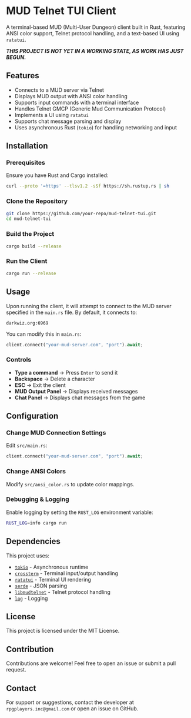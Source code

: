 # MUD Telnet TUI Client

A terminal-based MUD (Multi-User Dungeon) client built in Rust, featuring ANSI color support, Telnet protocol handling, and a text-based UI using `ratatui`.

***THIS PROJECT IS NOT YET IN A WORKING STATE, AS WORK HAS JUST BEGUN.***

## Features
- Connects to a MUD server via Telnet
- Displays MUD output with ANSI color handling
- Supports input commands with a terminal interface
- Handles Telnet GMCP (Generic Mud Communication Protocol)
- Implements a UI using `ratatui`
- Supports chat message parsing and display
- Uses asynchronous Rust (`tokio`) for handling networking and input

## Installation

### Prerequisites
Ensure you have Rust and Cargo installed:
```sh
curl --proto '=https' --tlsv1.2 -sSf https://sh.rustup.rs | sh
```

### Clone the Repository
```sh
git clone https://github.com/your-repo/mud-telnet-tui.git
cd mud-telnet-tui
```

### Build the Project
```sh
cargo build --release
```

### Run the Client
```sh
cargo run --release
```

## Usage

Upon running the client, it will attempt to connect to the MUD server specified in the `main.rs` file. By default, it connects to:
```
darkwiz.org:6969
```
You can modify this in `main.rs`:
```rust
client.connect("your-mud-server.com", "port").await;
```

### Controls
- **Type a command** → Press `Enter` to send it
- **Backspace** → Delete a character
- **ESC** → Exit the client
- **MUD Output Panel** → Displays received messages
- **Chat Panel** → Displays chat messages from the game

## Configuration

### Change MUD Connection Settings
Edit `src/main.rs`:
```rust
client.connect("your-mud-server.com", "port").await;
```

### Change ANSI Colors
Modify `src/ansi_color.rs` to update color mappings.

### Debugging & Logging
Enable logging by setting the `RUST_LOG` environment variable:
```sh
RUST_LOG=info cargo run
```

## Dependencies
This project uses:
- [`tokio`](https://crates.io/crates/tokio) - Asynchronous runtime
- [`crossterm`](https://crates.io/crates/crossterm) - Terminal input/output handling
- [`ratatui`](https://crates.io/crates/ratatui) - Terminal UI rendering
- [`serde`](https://crates.io/crates/serde) - JSON parsing
- [`libmudtelnet`](https://crates.io/crates/libmudtelnet) - Telnet protocol handling
- [`log`](https://crates.io/crates/log) - Logging

## License
This project is licensed under the MIT License.

## Contribution
Contributions are welcome! Feel free to open an issue or submit a pull request.

## Contact
For support or suggestions, contact the developer at `rpgplayers.inc@gmail.com` or open an issue on GitHub.
